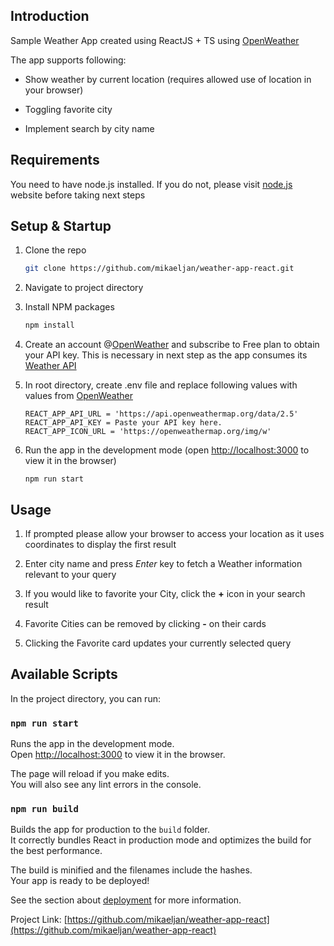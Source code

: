 ## Introduction

Sample Weather App created using ReactJS + TS using [OpenWeather](https://openweathermap.org/api)

The app supports following:

- Show weather by current location (requires allowed use of location in your browser)

- Toggling favorite city

- Implement search by city name

## Requirements

You need to have node.js installed. If you do not, please visit [node.js](https://nodejs.org/en/) website before taking next steps

## Setup & Startup

1. Clone the repo

   ```sh
   git clone https://github.com/mikaeljan/weather-app-react.git
   ```

2. Navigate to project directory
3. Install NPM packages

   ```sh
   npm install
   ```

4. Create an account @[OpenWeather](https://openweathermap.org/api) and subscribe to Free plan to obtain your API key. This is necessary in next step as the app consumes its [Weather API](https://openweathermap.org/api)
5. In root directory, create .env file and replace following values with values from [OpenWeather](https://openweathermap.org)

    ```
    REACT_APP_API_URL = 'https://api.openweathermap.org/data/2.5'
    REACT_APP_API_KEY = Paste your API key here.
    REACT_APP_ICON_URL = 'https://openweathermap.org/img/w'
    ```

6. Run the app in the development mode (open [http://localhost:3000](http://localhost:3000) to view it in the browser)
    
    `npm run start`

## Usage

1. If prompted please allow your browser to access your location as it uses coordinates to display the first result

2. Enter city name and press <em>Enter</em> key to fetch a Weather information relevant to your query

3. If you would like to favorite your City, click the <strong>+</strong> icon in your search result

4. Favorite Cities can be removed by clicking  <strong>-</strong> on their cards

5. Clicking the Favorite card updates your currently selected query

## Available Scripts

In the project directory, you can run:

### `npm run start`

Runs the app in the development mode.\
Open [http://localhost:3000](http://localhost:3000) to view it in the browser.

The page will reload if you make edits.\
You will also see any lint errors in the console.

### `npm run build`

Builds the app for production to the `build` folder.\
It correctly bundles React in production mode and optimizes the build for the best performance.

The build is minified and the filenames include the hashes.\
Your app is ready to be deployed!

See the section about [deployment](https://facebook.github.io/create-react-app/docs/deployment) for more information.

Project Link: [https://github.com/mikaeljan/weather-app-react](https://github.com/mikaeljan/weather-app-react)
